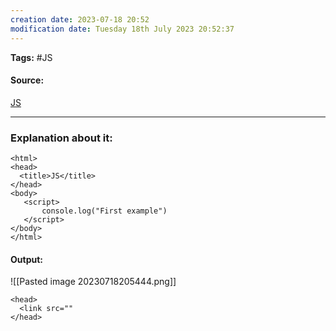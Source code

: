 ```yaml
---
creation date: 2023-07-18 20:52
modification date: Tuesday 18th July 2023 20:52:37
---
```


**Tags:** #JS 

#### Source:
[JS](https://www.scaler.com/topics/course/javascript-beginners/video/241/)

--------------------------------------

### Explanation about it:

```
<html>
<head>
  <title>JS</title>
</head>
<body>
   <script>
       console.log("First example")
   </script>
</body>
</html>
```

#### Output:

![[Pasted image 20230718205444.png]]


```
<head>
  <link src=""
</head>
```